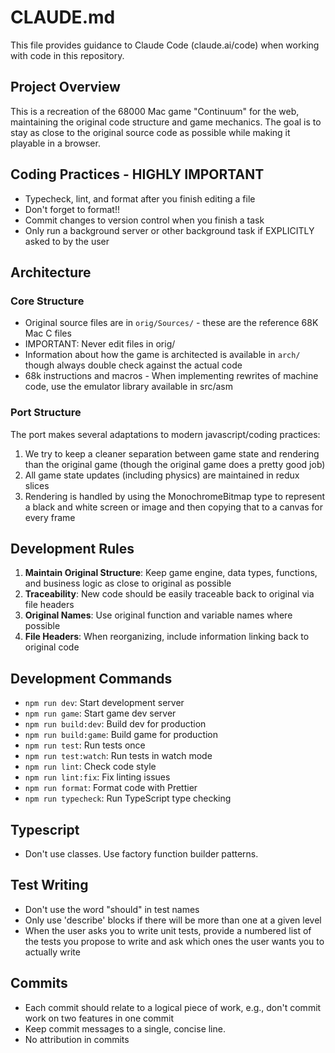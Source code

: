 # CLAUDE.md

This file provides guidance to Claude Code (claude.ai/code) when working with code in this repository.

## Project Overview

This is a recreation of the 68000 Mac game "Continuum" for the web, maintaining the original code structure and game mechanics. The goal is to stay as close to the original source code as possible while making it playable in a browser.

## Coding Practices - HIGHLY IMPORTANT

- Typecheck, lint, and format after you finish editing a file
- Don't forget to format!!
- Commit changes to version control when you finish a task
- Only run a background server or other background task if EXPLICITLY asked to by the user

## Architecture

### Core Structure

- Original source files are in `orig/Sources/` - these are the reference 68K Mac C files
- IMPORTANT: Never edit files in orig/
- Information about how the game is architected is available in `arch/` though always double check against the actual code
- 68k instructions and macros - When implementing rewrites of machine code, use the emulator library available in src/asm

### Port Structure

The port makes several adaptations to modern javascript/coding practices:

1. We try to keep a cleaner separation between game state and rendering than the original game (though the original game does a pretty good job)
2. All game state updates (including physics) are maintained in redux slices
3. Rendering is handled by using the MonochromeBitmap type to represent a black and white screen or image and then copying that to a canvas for every frame

## Development Rules

1. **Maintain Original Structure**: Keep game engine, data types, functions, and business logic as close to original as possible
2. **Traceability**: New code should be easily traceable back to original via file headers
3. **Original Names**: Use original function and variable names where possible
4. **File Headers**: When reorganizing, include information linking back to original code

## Development Commands

- `npm run dev`: Start development server
- `npm run game`: Start game dev server
- `npm run build:dev`: Build dev for production
- `npm run build:game`: Build game for production
- `npm run test`: Run tests once
- `npm run test:watch`: Run tests in watch mode
- `npm run lint`: Check code style
- `npm run lint:fix`: Fix linting issues
- `npm run format`: Format code with Prettier
- `npm run typecheck`: Run TypeScript type checking

## Typescript

- Don't use classes. Use factory function builder patterns.

## Test Writing

- Don't use the word "should" in test names
- Only use 'describe' blocks if there will be more than one at a given level
- When the user asks you to write unit tests, provide a numbered list of the tests you propose to write and ask which ones the user wants you to actually write

## Commits

- Each commit should relate to a logical piece of work, e.g., don't commit work on two features in one commit
- Keep commit messages to a single, concise line.
- No attribution in commits
